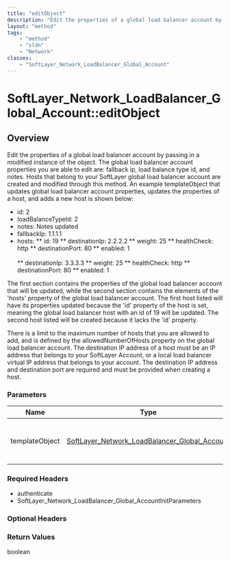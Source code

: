 ```yaml
---
title: "editObject"
description: "Edit the properties of a global load balancer account by passing in a modified instance of the object. The global load b... "
layout: "method"
tags:
    - "method"
    - "sldn"
    - "Network"
classes:
    - "SoftLayer_Network_LoadBalancer_Global_Account"
---
```

# SoftLayer_Network_LoadBalancer_Global_Account::editObject
## Overview 
Edit the properties of a global load balancer account by passing in a modified instance of the object. The global load balancer account properties you are able to edit are: fallback ip, load balance type id, and notes. Hosts that belong to your SoftLayer global load balancer account are created and modified through this method. An example templateObject that updates global load balancer account properties, updates the properties of a host, and adds a new host is shown below: 


* id: 2
* loadBalanceTypeId: 2
* notes: Notes updated
* fallbackIp: 1.1.1.1
* hosts:
** id: 19
** destinationIp: 2.2.2.2
** weight: 25
** healthCheck: http
** destinationPort: 80
** enabled: 1<br /><br />
** destinationIp: 3.3.3.3
** weight: 25
** healthCheck: http
** destinationPort: 80
** enabled: 1




The first section contains the properties of the global load balancer account that will be updated, while the second section contains the elements of the 'hosts' property of the global load balancer account.  The first host listed will have its properties updated because the 'id' property of the host is set, meaning the global load balancer host with an id of 19 will be updated. The second host listed will be created because it lacks the 'id' property. 

There is a limit to the maximum number of hosts that you are allowed to add, and is defined by the allowedNumberOfHosts property on the global load balancer account.  The destination IP address of a host must be an IP address that belongs to your SoftLayer Account, or a local load balancer virtual IP address that belongs to your account.  The destination IP address and destination port are required and must be provided when creating a host. 

### Parameters 
|Name | Type | Description |
| --- | --- | --- |
|templateObject| <a href='/reference/datatypes/SoftLayer_Network_LoadBalancer_Global_Account'>SoftLayer_Network_LoadBalancer_Global_Account </a>| A skeleton SoftLayer_Network_LoadBalancer_Global_Account object with only the properties defined that you wish to change. Unchanged properties are left alone.|


### Required Headers
* authenticate
* SoftLayer_Network_LoadBalancer_Global_AccountInitParameters

### Optional Headers

### Return Values
boolean

